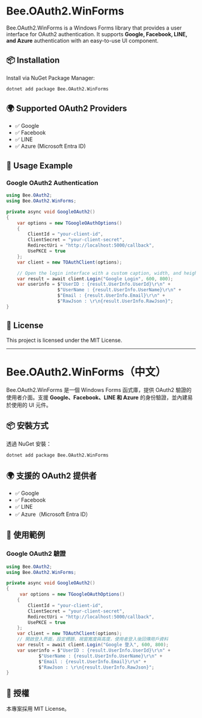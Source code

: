 # Bee.OAuth2.WinForms

Bee.OAuth2.WinForms is a Windows Forms library that provides a user interface for OAuth2 authentication. It supports **Google, Facebook, LINE, and Azure** authentication with an easy-to-use UI component.

## 📦 Installation

Install via NuGet Package Manager:

```sh
dotnet add package Bee.OAuth2.WinForms
```

## 🌍 Supported OAuth2 Providers

- ✅ Google
- ✅ Facebook
- ✅ LINE
- ✅ Azure (Microsoft Entra ID)

## 🚀 Usage Example

### Google OAuth2 Authentication

```csharp
using Bee.OAuth2;
using Bee.OAuth2.WinForms;

private async void GoogleOAuth2()
{
    var options = new TGoogleOAuthOptions()
    {
        ClientId = "your-client-id",
        ClientSecret = "your-client-secret",
        RedirectUri = "http://localhost:5000/callback",
        UsePKCE = true
    };
    var client = new TOAuthClient(options);

    // Open the login interface with a custom caption, width, and height.
    var result = await client.Login("Google Login", 600, 800);
    var userinfo = $"UserID : {result.UserInfo.UserId}\r\n" +
                   $"UserName : {result.UserInfo.UserName}\r\n" +
                   $"Email : {result.UserInfo.Email}\r\n" +
                   $"RawJson : \r\n{result.UserInfo.RawJson}";
}
```

## 📜 License

This project is licensed under the MIT License.

---

# Bee.OAuth2.WinForms（中文）

Bee.OAuth2.WinForms 是一個 Windows Forms 函式庫，提供 OAuth2 驗證的使用者介面。支援 **Google、Facebook、LINE 和 Azure** 的身份驗證，並內建易於使用的 UI 元件。

## 📦 安裝方式

透過 NuGet 安裝：

```sh
dotnet add package Bee.OAuth2.WinForms
```

## 🌍 支援的 OAuth2 提供者

- ✅ Google
- ✅ Facebook
- ✅ LINE
- ✅ Azure（Microsoft Entra ID）

## 🚀 使用範例

### Google OAuth2 驗證

```csharp
using Bee.OAuth2;
using Bee.OAuth2.WinForms;

private async void GoogleOAuth2()
{
     var options = new TGoogleOAuthOptions()
    {
        ClientId = "your-client-id",
        ClientSecret = "your-client-secret",
        RedirectUri = "http://localhost:5000/callback",
        UsePKCE = true
    };
    var client = new TOAuthClient(options);
    // 開啟登入界面，設定標題、視窗寬度與高度，使用者登入後回傳用戶資料
    var result = await client.Login("Google 登入", 600, 800);
    var userinfo = $"UserID : {result.UserInfo.UserId}\r\n" +
            $"UserName : {result.UserInfo.UserName}\r\n" +
            $"Email : {result.UserInfo.Email}\r\n" +
            $"RawJson : \r\n{result.UserInfo.RawJson}";
}
```

## 📜 授權

本專案採用 MIT License。
